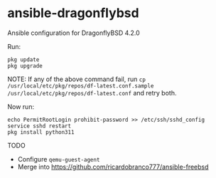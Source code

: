 # ansible-dragonflybsd

Ansible configuration for DragonflyBSD 4.2.0

Run:

```
pkg update
pkg upgrade
```

NOTE: If any of the above command fail, run `cp /usr/local/etc/pkg/repos/df-latest.conf.sample /usr/local/etc/pkg/repos/df-latest.conf` and retry both.

Now run:

```
echo PermitRootLogin prohibit-password >> /etc/ssh/sshd_config
service sshd restart
pkg install python311
```

TODO
- Configure `qemu-guest-agent`
- Merge into https://github.com/ricardobranco777/ansible-freebsd
